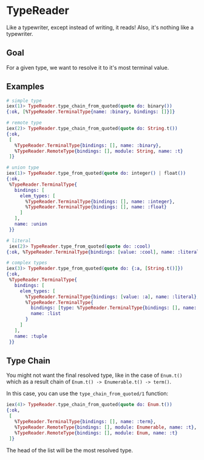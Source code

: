 # TypeReader

Like a typewriter, except instead of writing, it reads! Also, it's nothing like a typewriter.

## Goal

For a given type, we want to resolve it to it's most terminal value.

## Examples

```elixir
# simple type
iex(1)> TypeReader.type_chain_from_quoted(quote do: binary())
{:ok, [%TypeReader.TerminalType{name: :binary, bindings: []}]}

# remote type
iex(2)> TypeReader.type_chain_from_quoted(quote do: String.t())
{:ok,
 [
   %TypeReader.TerminalType{bindings: [], name: :binary},
   %TypeReader.RemoteType{bindings: [], module: String, name: :t}
 ]}

# union type
iex(1)> TypeReader.type_from_quoted(quote do: integer() | float())
{:ok,
 %TypeReader.TerminalType{
   bindings: [
     elem_types: [
       %TypeReader.TerminalType{bindings: [], name: :integer},
       %TypeReader.TerminalType{bindings: [], name: :float}
     ]
   ],
   name: :union
 }}

# literal
 iex(2)> TypeReader.type_from_quoted(quote do: :cool)
{:ok, %TypeReader.TerminalType{bindings: [value: :cool], name: :literal}}

# complex types
iex(3)> TypeReader.type_from_quoted(quote do: {:a, [String.t()]})
{:ok,
 %TypeReader.TerminalType{
   bindings: [
     elem_types: [
       %TypeReader.TerminalType{bindings: [value: :a], name: :literal},
       %TypeReader.TerminalType{
         bindings: [type: %TypeReader.TerminalType{bindings: [], name: :binary}],
         name: :list
       }
     ]
   ],
   name: :tuple
 }}
```

## Type Chain

You might not want the final resolved type, like in the case of `Enum.t()` which as a result chain of `Enum.t() -> Enumerable.t() -> term()`.

In this case, you can use the `type_chain_from_quoted/1` function:

```elixir
iex(4)> TypeReader.type_chain_from_quoted(quote do: Enum.t())
{:ok,
 [
   %TypeReader.TerminalType{bindings: [], name: :term},
   %TypeReader.RemoteType{bindings: [], module: Enumerable, name: :t},
   %TypeReader.RemoteType{bindings: [], module: Enum, name: :t}
 ]}
```

The head of the list will be the most resolved type.
